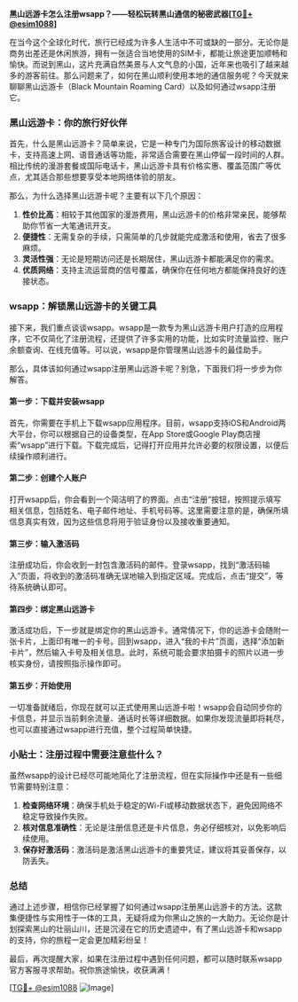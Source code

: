 **黑山远游卡怎么注册wsapp？——轻松玩转黑山通信的秘密武器[[TG💪+ @esim1088](https://t.me/s/esim1088)]**

在当今这个全球化时代，旅行已经成为许多人生活中不可或缺的一部分。无论你是商务出差还是休闲旅游，拥有一张适合当地使用的SIM卡，都能让旅途更加顺畅和愉快。而说到黑山，这片充满自然美景与人文气息的小国，近年来也吸引了越来越多的游客前往。那么问题来了，如何在黑山顺利使用本地的通信服务呢？今天就来聊聊黑山远游卡（Black Mountain Roaming Card）以及如何通过wsapp注册它。

### 黑山远游卡：你的旅行好伙伴

首先，什么是黑山远游卡？简单来说，它是一种专门为国际旅客设计的移动数据卡，支持高速上网、语音通话等功能，非常适合需要在黑山停留一段时间的人群。相比传统的漫游套餐或国际电话卡，黑山远游卡具有价格实惠、覆盖范围广等优点，尤其适合那些想要享受本地网络体验的朋友。

那么，为什么选择黑山远游卡呢？主要有以下几个原因：
1. **性价比高**：相较于其他国家的漫游费用，黑山远游卡的价格非常亲民，能够帮助你节省一大笔通讯开支。
2. **便捷性**：无需复杂的手续，只需简单的几步就能完成激活和使用，省去了很多麻烦。
3. **灵活性强**：无论是短期访问还是长期居住，黑山远游卡都能满足你的需求。
4. **优质网络**：支持主流运营商的信号覆盖，确保你在任何地方都能保持良好的连接状态。

### wsapp：解锁黑山远游卡的关键工具

接下来，我们重点谈谈wsapp。wsapp是一款专为黑山远游卡用户打造的应用程序，它不仅简化了注册流程，还提供了许多实用的功能，比如实时流量监控、账户余额查询、在线充值等。可以说，wsapp是你管理黑山远游卡的最佳助手。

那么，具体该如何通过wsapp注册黑山远游卡呢？别急，下面我们将一步步为你解答。

#### 第一步：下载并安装wsapp

首先，你需要在手机上下载wsapp应用程序。目前，wsapp支持iOS和Android两大平台，你可以根据自己的设备类型，在App Store或Google Play商店搜索“wsapp”进行下载。下载完成后，记得打开应用并允许必要的权限设置，以便后续操作顺利进行。

#### 第二步：创建个人账户

打开wsapp后，你会看到一个简洁明了的界面。点击“注册”按钮，按照提示填写相关信息，包括姓名、电子邮件地址、手机号码等。这里需要注意的是，确保所填信息真实有效，因为这些信息将用于验证身份以及接收重要通知。

#### 第三步：输入激活码

注册成功后，你会收到一封包含激活码的邮件。登录wsapp，找到“激活码输入”页面，将收到的激活码准确无误地输入到指定区域。完成后，点击“提交”，等待系统确认即可。

#### 第四步：绑定黑山远游卡

激活成功后，下一步就是绑定你的黑山远游卡。通常情况下，你的远游卡会随附一张卡片，上面印有唯一的卡号。回到wsapp，进入“我的卡片”页面，选择“添加新卡片”，然后输入卡号及相关信息。此时，系统可能会要求拍摄卡的照片以进一步核实身份，请按照指示操作即可。

#### 第五步：开始使用

一切准备就绪后，你现在就可以正式使用黑山远游卡啦！wsapp会自动同步你的卡信息，并显示当前剩余流量、通话时长等详细数据。如果你发现流量即将耗尽，也可以直接通过wsapp进行充值，整个过程简单快捷。

### 小贴士：注册过程中需要注意些什么？

虽然wsapp的设计已经尽可能地简化了注册流程，但在实际操作中还是有一些细节需要特别注意：

1. **检查网络环境**：确保手机处于稳定的Wi-Fi或移动数据状态下，避免因网络不稳定导致操作失败。
2. **核对信息准确性**：无论是注册信息还是卡片信息，务必仔细核对，以免影响后续使用。
3. **保存好激活码**：激活码是激活黑山远游卡的重要凭证，建议将其妥善保存，以防丢失。

### 总结

通过上述步骤，相信你已经掌握了如何通过wsapp注册黑山远游卡的方法。这款集便捷性与实用性于一体的工具，无疑将成为你黑山之旅的一大助力。无论你是计划探索黑山的壮丽山川，还是沉浸在它的历史遗迹中，有了黑山远游卡和wsapp的支持，你的旅程一定会更加精彩纷呈！

最后，再次提醒大家，如果在注册过程中遇到任何问题，都可以随时联系wsapp官方客服寻求帮助。祝你旅途愉快，收获满满！

[[TG💪+ @esim1088](https://t.me/s/esim1088) ![Image](https://i.postimg.cc/4NQfJmqS/Snipaste-2025-05-13-00-14-12.png)]